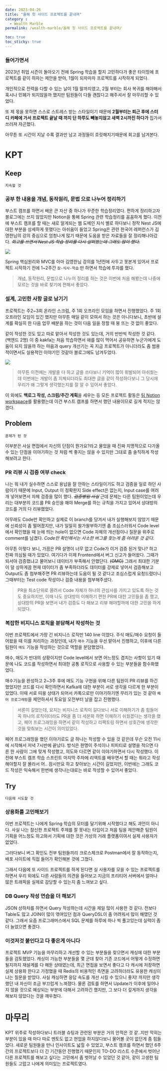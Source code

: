 ```yaml
---
date: 2023-04-26
title: "올해 첫 사이드 프로젝트를 끝내며"
category :
  - Wealth Marble
permalink: /wealth-marble/올해 첫 사이드 프로젝트를 끝내며/

toc: true
toc_sticky: true
---
```


### 들어가면서

2023년 취업 시즌이 돌아오기 전에 Spring 학습을 할지 고민하다가 좋은 타이밍에 프로젝트를 같이 하자는 제안을 받아, 1월이 되자마자 프로젝트를 시작하게 되었다.

개인적으로 전력을 다할 수 있는 날이 1월 말까지였고, 2월 부터는 회사 복귀를 해야해서 혹시나 민폐가 되지않을까 했지만 팀원들이 다들 괜찮다고 해주셔서 잘 마무리할 수 있었다.

또 제 몫을 못하면 스스로 스트레스 받는 스타일이기 때문에 **2월부터는 퇴근 후에 스터디 카페에 가서 프로젝트 끝날 때 까지 단 하루도 빼놓지않고 새벽 2시까진 하다가** 집가서 쓰러져 자곤했다.

아무튼 또 시간이 지날 수록 결과만 남고 과정들이 흐릿해지기때문에 회고를 남겨본다.


# KPT

## Keep
`지속할 것`


### 공부 한 내용을 개념, 동작원리, 문법 으로 나누어 정리하기

부스트 캠프를 하면서 배운 큰 자산 중 하나가 꾸준한 학습정리였다.
편하게 정리하고자 블로그에는 쓰지 않았지만 Notion을 통해 Spring 관련 학습정리를 꼼꼼하게 했다.
이전에 부스트 캠프를 할 때는 새로 알게되는 웹 도메인 지식 별로 하다보니 정작 Nest JS에 대한 부분을 상세하게 못했다는 아쉬움이 들었고 Spring은 관련 한국어 레퍼런스가 김영한님의 강의 중심으로 엄청나게 많기 때문에 도움을 받은 자료들을 잘 정리해나아갔다.
~~_회고를 쓰면서 Nest JS 학습 정리를 다시 살펴봤는데 그래도 많이 했다._~~

![](https://velog.velcdn.com/images/kny8092/post/191aa548-04b7-4ab7-8a6b-c760d228e71a/image.png)

Spring 핵심원리와 MVC를 아마 김영한님 강의를 1년전에 사두고 못본게 있어서 프로젝트 시작하기 전에 1~2주간 `잠-식사-학습` 만 하면서 학습에 투자를 했다.

> 개념, 동작원리, 문법으로 나누어 정리를 하는 것은 이번에 처음 해봤는데 나중에 모르는 것을 바로 찾기에 편해서 좋았다.

### 설계, 고민한 사항 글로 남기기

프로젝트는 주2~3회 온라인 스크럼, 주 1회 오프라인 모임을 하면서 진행했었다.
주 1회 오프라인 모임이 있긴 했지만 아무튼 매일 같이 모여서 하는 것은 아니다보니, 초반에 설계를 확실히 한 다음 업무 배분을 하는 것이 다음 일을 정할 때 붕 뜨는 것 없이 좋았다.

같이 작성한 것도 있고 따로 맡아서 작성한 것도 있는데, 거의 반반씩 작성한 것 같다. (백엔드 2명)
이 중 kakfa는 처음 학습하면서 애를 많이 먹어서 공유하면 누군가에게 도움이 되지 않을까 하는 마음과 query 개선기는 꼭 지금 프로젝트가 아니더라도 좀 범용적이면서도 실용적인 이야기인 것같아 블로그에도 남겨두었다.

![](https://velog.velcdn.com/images/kny8092/post/bfbbde78-3342-4db7-89c1-360bd5821d67/image.png)

> 아무튼 이전에는 개발을 다 하고 글을 쓰다보니 기억이 많이 휘발되어 아쉬웠는데 이번에는 개발이 좀 지체되더라도 최대한 글을 같이 작성하다보니 그 당시에 우리가 왜 그렇게 생각했는지를 잘 알 수 있어서 좋았다.

이 외에도 **백로그 작성, 스크럼/주간 계획**을 세우는 등 모든 프로젝트 활동은 [팀 Notion workspace](https://jinsungone.notion.site/2d4079df90c6458a9fb72551a73d51c7)를 활용했는데 이건 부스트 캠프를 하면서 했던 내용이므로 길게 적지는 않겠다.


## Problem
`문제가 된 것`

이부분은 사실 면접에서 자신의 단점이 뭔가요?라고 물었을 때 진짜 치명적으로 다가올 수 있는 단점을 이야기하는 것 처럼 썩 좋지는 않을 수 있지만 그대로 좀 솔직하게 작성해보려고 한다.

### PR 리뷰 시 검증 여부 check

나는 뭐 내가 실수하면 스스로 용납을 잘 안하는 스타일이기도 하고 검증을 일로 하던 사람이기 때문에 Input, Output 이 정확한지 Side effect은 없는지, Input case를 여러개 넣어보면서 자체 검증을 많이 했다.
_~~검증병임 사실~~_
근데 문제는 다른 팀원이었는데 우리는 대부분의 코드를 PR 승인을 해야 Merge를 하는 규칙을 가지고 있어서 상대방의 코드를 거의 다 리뷰했었다.

아무래도 Code만 확인하고 실제로 이 branch를 당겨서 내가 실행해보지 않았기 때문에 신뢰성이 좀 떨어졌지만, 내가 일일히 왈가왈부하기엔 좀 조심스러워서 Code level에서 확인했을 때 눈에 띄는 hole이 없으면 Code 자체의 개선점이나 질문을 위주로 comment를 남겼다.
_Code만 확인해서는 사소한 버그를 찾는게 좀 어려운 것 같다._

아무튼 이렇다 보니, 가끔은 PR 설명이 너무 없고 Code가 이거 검증 된거 맞나? 하고 진짜 의심될 때가 있었다. 여기다가 이제 Frontend에서 버그 신고가 들어왔다.
그때가 되서야 검증했냐고 물어보니 데이터가 부족해서 안했단다. ~~(OMG)~~
그래서 최대한 기분이 덜 상하게끔 현재 데이터가 좀 부족하더라도 데이터를 강제로 넣어서 검증해보고 Output도 좀 첨부해주면 PR 리뷰하는데 도움이 될 것 같다고 조심스럽게 요청드렸더니 그때부터는 Test code 작성이나 검증 내용을 첨부해주셨다.

>PR을 최소단위로 올려서 Code 자체가 하나의 관심사를 가지고 있도록 하는 것도 중요하지만,
이때 나도 상대방이 이해하기 편한 PR에 대한 고민들을 좀 했고, 
상대방의 PR을 보면서 내가 검증도 다 해보고 리뷰 해야할까에 대한 고민을 하게되었다.

### 복잡한 비지니스 로직을 분담해서 작성하는 것

이번 프로젝트에서 가장 긴 비지니스 로직만 140 line 이었다.
주식 매도/매수 요청이 들어왔을 때 이를 처리하는 과정인데, 내가 `매수` 기능을 우선 맡아서 진행하고, 이후에 다른 팀원이 `매도` 기능을 작성하는 것으로 역할을 분담했었다.

매수, 매도가 반대의 상황이지만 Code level에서 보면 어느정도 겹치는 사항이 있기 때문에 나도 코드를 작성하면서 최대한 공통 로직으로 사용할 수 있는 부분들을 함수화했었다.

매수기능을 완성하고 2~3주 후에 매도 기능 구현을 위해 다른 팀원이 PR 리뷰를 하긴 했었지만 코드를 다시 확인하면서 Kafka에 대한 부분이 서로 생각을 다르게 한 부분이 있었다.
이때 서로 띠용 상태가 되어서 카톡으로만 이야기하기엔 무리가 있는 것 같아 `페어 프로그래밍`을 제안하셔서 토요일 오전부터 날을 잡고 진행했다.

>서론이 길었는데, 요지는 비지니스 로직이 길다보니 서로 이해하기가 좀 힘들어 꼭 하나의 로직이더라도 PR을 좀 더 세분화 하면 이해하기 쉬웠겠다는 생각을 했고, 페어 프로그래밍을 하면서 같이 작성하고 리팩토링 하면서 상호간에 생각한 것을 맞춰보는 시간이 의미있었다.

페어 프로그래밍을 했던 이야기로도 글 하나는 작성할 수 있을 것 같은데 무슨 오전 11시에 시작해서 저녁 7시반에 끝났다.
방식은 한명이 주석이나 피피티로 설명을 적으면 다른 한 사람이 그에 맞게 작성했고, 의도와 다르면 같이 이야기하면서 다시 작성했다.
이전에 부스트 캠프 학습 스프린트 마지막 주차에 리액트를 배우면서 할 때는 뭐라고 작성해야할지 잘 몰라서 어.. 잠시만요 하고 찾아보는 시간이 길었지만, 이번에는 그래도 코드 작성은 익숙해서 한번에 생각나는대로는 바로 작성할 수 있어서 좋았다.


## Try
`다음에 시도할 것`

### 상용화를 고민해보기

이번 프로젝트는 나에게 Spring 학습의 모터를 달기위해 시작했다고 해도 과언이 아니다.
사실 나는 참신한 프로젝트 주제를 잘 못내는 타입이고 처음 팀을 제안해준 팀원이 기획을 어느정도 하고와서 기획에 대한 것은 가상의 거래 플랫폼이여서 실제 사용자가 없었다.

그러다보니 버그 확인도 전부 팀원들끼리 크로스체크로 Postman에서 잘 동작하는지, 배포 사이트에 직접 들어가 확인해본 것에 그쳤다.

그래서 다음에 또 사이드 프로젝트를 하게 된다면 실 사용자를 모을 수 있는 프로젝트를 하면서 우리 외에도 다른 사람들의 의견을 들어보고 지금의 프리티어 서버에서 얼마나 많은 트래픽을 실제로 감당할 수 있는지 좀 느껴보고 싶다.

### DB Query 작성 연습을 더 해보기

JSON 상하차를 하면서 Query 작성하는데 시간을 제일 많이 사용한 것 같다.
전보다 Table도 많고 JOIN이 많이 엮여있던 점과 QueryDSL이 좀 어려워서 많이 해맸던 것 같다.
그래서 요즘 프로그래머스에서 SQL 문제를 하루에 하나 씩 풀고있는데 실력이 좀 더 늘었으면 좋겠다.


### 이것저것 붙인다고 다 좋은게 아니다

프로젝트 MVP 기능을 마무리하고 개선할 수 있는 부분들을 찾으면서 캐싱에 대한 부분들을 검토했었다. 캐싱이 가능한 부분들을 몇 군데 찾아 기존 코드에서 어떻게 수정하면 될지까지 재설계를 다 해둔 상태였는데, 최근 면접을 보면서 좋다고 다 캐시에 저장하면 실제 상용화 한다고 가정했을 때 Redis의 비용적인 측면을 고려하더라도 유용한 캐싱이냐는 질문을 받았다.
사실 캐싱하면 응답 속도를 개선 시킬 수 있으니 좋지! 까지만 생각했던 내 자신이 조금 부끄럽게 느껴졌다.
물론 검토를 하면서 Update가 이후에 일어나지 않을 것으로 예상되는 부분에 대해서 고려하긴 했지만, 그 보다 더 깊게까지 생각을 해보지 않았다는 것을 깨우쳤다.

# 마무리

KPT 위주로 작성하다보니 트러블 슈팅과 관련된 부분은 거의 안적은 것 같..지만
막히는 부분이 있을 때 마다 따로 멘토도 없고 현업을 하지않다보니 물어볼 곳이 없던게 좀 힘들었다.
새로운 팀원들을 만나 인사이트도 넓힐 수 있었고, 부스트 캠프를 하면서 했던 6주간의 프로젝트보다 더 긴 기간동안 진행했기 때문인지 TO-DO 리스트 수준에서 벗어난 다른 프로젝트를 해보고 싶다는 고민에서 좀 벗어날 수 있었던 것 같아, 같이 고생한 팀원들도 고맙고 나에게 의미있는 프로젝트였다.